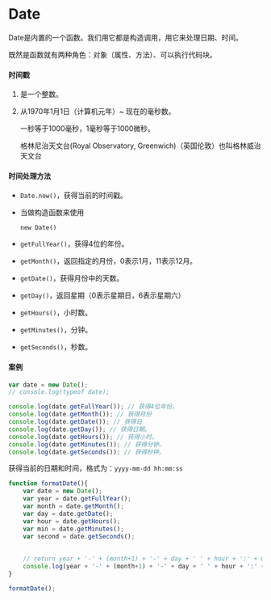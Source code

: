 # Date

Date是内置的一个函数。我们用它都是构造调用，用它来处理日期、时间。

既然是函数就有两种角色：对象（属性、方法）、可以执行代码块。

#### 时间戳

1. 是一个整数。

2. 从1970年1月1日（计算机元年）~ 现在的毫秒数。

   一秒等于1000毫秒，1毫秒等于1000微秒。

   格林尼治天文台(Royal Observatory, Greenwich)（英国伦敦）也叫格林威治天文台

#### 时间处理方法

* `Date.now()`，获得当前的时间戳。

* 当做构造函数来使用

  `new Date()`

* `getFullYear()`，获得4位的年份。

* `getMonth()`，返回指定的月份，0表示1月，11表示12月。

* `getDate()`，获得月份中的天数。

* `getDay()`，返回星期（0表示星期日，6表示星期六）

* `getHours()`，小时数。

* `getMinutes()`，分钟。

* `getSeconds()`，秒数。

#### 案例

```js
var date = new Date();
// console.log(typeof date);

console.log(date.getFullYear()); // 获得4位年份。
console.log(date.getMonth()); // 获得月份
console.log(date.getDate()); // 获得日
console.log(date.getDay()); // 获得日期。
console.log(date.getHours()); // 获得小时。
console.log(date.getMinutes()); // 获得分钟。
console.log(date.getSeconds()); // 获得秒钟。
```



获得当前的日期和时间，格式为：`yyyy-mm-dd hh:mm:ss`

```js
function formatDate(){
    var date = new Date();
    var year = date.getFullYear();
    var month = date.getMonth();
    var day = date.getDate();
    var hour = date.getHours();
    var min = date.getMinutes();
    var second = date.getSeconds();
	
		
    // return year + '-' + (month+1) + '-' + day + ' ' + hour + ':' + min + ':' + second;
    console.log(year + '-' + (month+1) + '-' + day + ' ' + hour + ':' + min + ':' + second);
}

formatDate();
```

